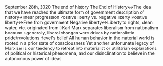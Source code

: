 September 28th, 2020  The end of history
    The End of History↔The idea that we have reached the ultimate form of government
        description of history→linear progression
    Positive liberty vs. Negative liberty
        Positive liberty↔Free from government
        Negative liberty↔Liberty to rights, clean water, etc.
    originated from→Karl Marx
    separates liberalism from nationalism because→generally, liberal changes were driven by nationalistic pride/revolutions
    Hevel's belief
        All human behavior in the material world is rooted in a prior state of consciousness
        Yet another unfortunate legacy of Marxism is our tendency to retreat into materialist or utilitarian explanations of political or historical phenomena, and our disinclination to believe in the autonomous power of ideas


